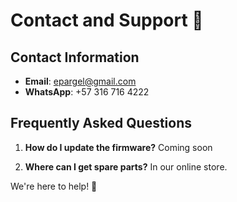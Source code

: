 # Contact and Support 📩

## Contact Information
- **Email**: epargel@gmail.com
- **WhatsApp**: +57 316 716 4222

## Frequently Asked Questions
1. **How do I update the firmware?**
   Coming soon

2. **Where can I get spare parts?**
   In our online store.

We're here to help! 🚀
